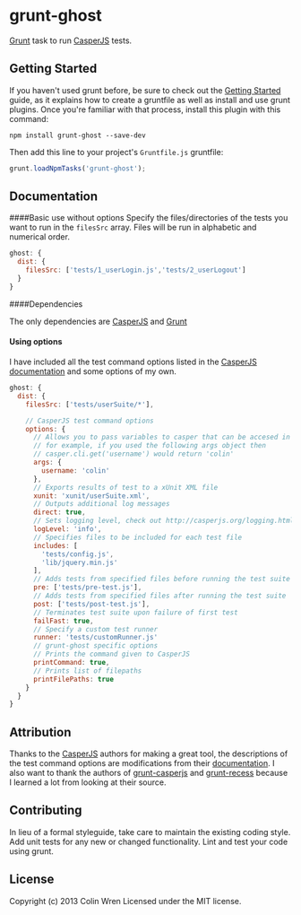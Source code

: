 # grunt-ghost

[Grunt](http://gruntjs.com/) task to run [CasperJS](http://casperjs.org/) tests.

## Getting Started
If you haven't used grunt before, be sure to check out the [Getting Started](http://gruntjs.com/getting-started) guide, as it explains how to create a gruntfile as well as install and use grunt plugins. Once you're familiar with that process, install this plugin with this command:
```shell
npm install grunt-ghost --save-dev
```

Then add this line to your project's `Gruntfile.js` gruntfile:

```javascript
grunt.loadNpmTasks('grunt-ghost');
```

## Documentation
####Basic use without options
Specify the files/directories of the tests you want to run in the `filesSrc` array. Files will be run in alphabetic and numerical order.
```javascript
ghost: {
  dist: {
    filesSrc: ['tests/1_userLogin.js','tests/2_userLogout']
  }
}
```
####Dependencies

The only dependencies are [CasperJS](http://casperjs.org/) and
[Grunt](http://gruntjs.com/)

#### Using options
I have included all the test command options listed in the [CasperJS documentation]( http://casperjs.org/testing.html#casper-test-command) and some options of my own.
```javascript
ghost: {
  dist: {
    filesSrc: ['tests/userSuite/*'],

    // CasperJS test command options
    options: {
      // Allows you to pass variables to casper that can be accesed in files,
      // for example, if you used the following args object then
      // casper.cli.get('username') would return 'colin'
      args: {
        username: 'colin'
      },
      // Exports results of test to a xUnit XML file
      xunit: 'xunit/userSuite.xml',
      // Outputs additional log messages
      direct: true,
      // Sets logging level, check out http://casperjs.org/logging.html
      logLevel: 'info',
      // Specifies files to be included for each test file
      includes: [
        'tests/config.js',
        'lib/jquery.min.js'
      ],
      // Adds tests from specified files before running the test suite
      pre: ['tests/pre-test.js'],
      // Adds tests from specified files after running the test suite
      post: ['tests/post-test.js'],
      // Terminates test suite upon failure of first test
      failFast: true,
      // Specify a custom test runner
      runner: 'tests/customRunner.js'
      // grunt-ghost specific options
      // Prints the command given to CasperJS
      printCommand: true,
      // Prints list of filepaths
      printFilePaths: true
    }
  }
}
```
## Attribution

Thanks to the [CasperJS](http://casperjs.org) authors for making a great tool, the descriptions of the test command options are modifications from their [documentation]( http://casperjs.org/testing.html#casper-test-command). I also want to thank the authors of [grunt-casperjs](https://github.com/ronaldlokers/grunt-casperjs) and [grunt-recess](https://github.com/sindresorhus/grunt-recess) because I learned a lot from looking at their source.

## Contributing
In lieu of a formal styleguide, take care to maintain the existing coding style. Add unit tests for any new or changed functionality. Lint and test your code using grunt.

## License
Copyright (c) 2013 Colin Wren
Licensed under the MIT license.
